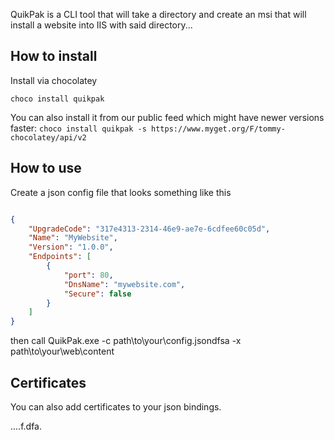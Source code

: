 QuikPak is a CLI tool that will take a directory and create an msi that will install a website into IIS with said directory...

## How to install

Install via chocolatey

`choco install quikpak`

You can also install it from our public feed which might have newer versions faster: `choco install quikpak -s https://www.myget.org/F/tommy-chocolatey/api/v2`

## How to use

Create a json config file that looks something like this


```json

{
    "UpgradeCode": "317e4313-2314-46e9-ae7e-6cdfee60c05d",
    "Name": "MyWebsite",
    "Version": "1.0.0",
    "Endpoints": [
        {
            "port": 80,
            "DnsName": "mywebsite.com",
            "Secure": false
        }
    ]
}

```

then call QuikPak.exe -c path\to\your\config.jsondfsa -x path\to\your\web\content

## Certificates

You can also add certificates to your json bindings.


....f.dfa.
